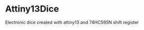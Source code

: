 # Attiny13Dice
Electronic dice created with attiny13 and 74HC595N shift register

<!---
This Arduino code let's you connect a 433Mhz receiver and transmitter to an Arduino (Uno) and send/receive this to an ESP8266/MQTT with Tasmota firmware with JSON messages.

![alt text](https://raw.githubusercontent.com/Perr/TasmotaRF433Bridge/master/IMG_20181117_162631.jpg)
-->
